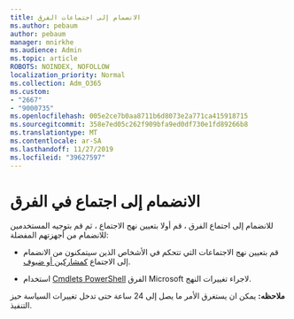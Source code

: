 ```yaml
---
title: الانضمام إلى اجتماعات الفرق
ms.author: pebaum
author: pebaum
manager: mnirkhe
ms.audience: Admin
ms.topic: article
ROBOTS: NOINDEX, NOFOLLOW
localization_priority: Normal
ms.collection: Adm_O365
ms.custom:
- "2667"
- "9000735"
ms.openlocfilehash: 005e2ce7b0aa8711b6d8073e2a771ca415918715
ms.sourcegitcommit: 358e7ed05c262f909bfa9ed0df730e1fd89266b8
ms.translationtype: MT
ms.contentlocale: ar-SA
ms.lasthandoff: 11/27/2019
ms.locfileid: "39627597"
---
```

# <a name="join-a-meeting-in-teams"></a>الانضمام إلى اجتماع في الفرق

للانضمام إلى اجتماع الفرق ، قم أولا بتعيين نهج الاجتماع ، ثم قم بتوجيه المستخدمين للانضمام من أجهزتهم المفضلة:

- قم بتعيين نهج الاجتماعات التي تتحكم في الأشخاص الذين سيتمكنون من الانضمام إلى الاجتماع [كمشاركين أو ضيوف](https://docs.microsoft.com/microsoftteams/meeting-policies-in-teams#meeting-policy-settings---participants--guests). 

- استخدام [Cmdlets PowerShell](https://docs.microsoft.com/microsoftteams/teams-powershell-overview) الفرق Microsoft لاجراء تغييرات النهج.    

**ملاحظه:** يمكن ان يستغرق الأمر ما يصل إلى 24 ساعة حتى تدخل تغييرات السياسة حيز التنفيذ.